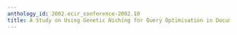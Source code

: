 ```yaml
---
anthology_id: 2002.ecir_conference-2002.10
title: A Study on Using Genetic Niching for Query Optimisation in Document Retrieval
---
```

